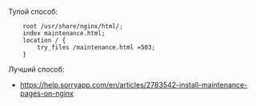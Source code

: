 Тупой способ:

```
    root /usr/share/nginx/html/;
    index maintenance.html;
    location / {
        try_files /maintenance.html =503;
    }
```

Лучший способ:
- https://help.sorryapp.com/en/articles/2783542-install-maintenance-pages-on-nginx
